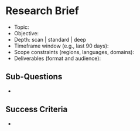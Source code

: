 # Research Brief

- Topic:
- Objective:
- Depth: scan | standard | deep
- Timeframe window (e.g., last 90 days):
- Scope constraints (regions, languages, domains):
- Deliverables (format and audience):

## Sub-Questions
- 

## Success Criteria
- 

